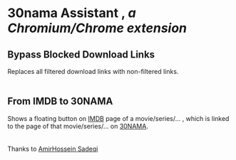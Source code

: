 # **30nama Assistant** , _a Chromium/Chrome extension_

## Bypass Blocked Download Links
Replaces all filtered download links with non-filtered links.
<br><br>
## From **IMDB** to **30NAMA**
Shows a floating button on [IMDB](https://www.imdb.com) page of a movie/series/... , which is linked to the page of that movie/series/... on [30NAMA](https://30nama.com).
<br><br><br>
Thanks to [AmirHossein Sadeqi](https://github.com/sadeqi-ah)
